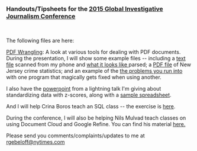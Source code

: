 
<h3>Handouts/Tipsheets for the <a href="http://gijc2015.org/">2015 Global Investigative Journalism Conference</a> </h3><br>

The following files are here:<br>

<a href="https://github.com/gebelo/gijc/blob/master/pdf_wrangling.docx">PDF Wrangling</a>: A look at various tools for dealing with PDF documents. During the presentation, I will show some example files -- including a <a href="https://github.com/gebelo/gijc/blob/master/CamScanner_Share_Text.txt"> text file</a> scanned from my phone and <a href="https://github.com/gebelo/gijc/blob/master/camscanner_parsed.xlsx"> what it looks like </a> parsed; a <a href="https://github.com/gebelo/gijc/blob/master/njcrimes.pdf"> PDF file</a> of New Jersey crime statistics; and an example of the <a href="https://github.com/gebelo/gijc/blob/master/cogniview_v_able.xlsx"> the problems you run into </a> with one program that magically gets fixed when using another.<br>

I also have the <a href="https://github.com/gebelo/gijc/blob/master/Z-Scores.ppt"> powerpoint</a> from a lightning talk I'm giving about standardizing data with z-scores, along with a <a href="https://github.com/gebelo/gijc/blob/master/zscores.xlsx"> sample spreadsheet</a>.<br>

And I will help Crina Boros teach an SQL class -- the exercise is <a href="https://github.com/gebelo/gijc/blob/master/Boros%20%26%20Gebeloff_sql.docx">here</a>.<br>

During the conference, I will also be helping Nils Mulvad teach classes on using Document Cloud and Google Refine. You can find his material <a href="http://www.kaasogmulvad.dk/en/2015/09/training-at-global-investigative-journalism-conference-in-lillehammer-2015/"> here.</a> <br>

Please send you comments/complaints/updates to me at rgebeloff@nytimes.com<br>

